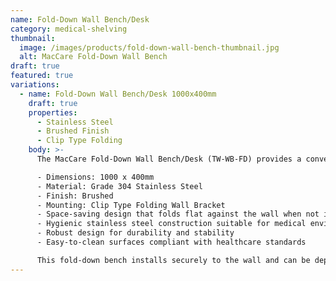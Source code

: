 ```yaml
---
name: Fold-Down Wall Bench/Desk
category: medical-shelving
thumbnail: 
  image: /images/products/fold-down-wall-bench-thumbnail.jpg
  alt: MacCare Fold-Down Wall Bench
draft: true
featured: true
variations:
  - name: Fold-Down Wall Bench/Desk 1000x400mm
    draft: true
    properties: 
      - Stainless Steel
      - Brushed Finish
      - Clip Type Folding
    body: >-
      The MacCare Fold-Down Wall Bench/Desk (TW-WB-FD) provides a convenient workspace solution for medical environments where space optimization is crucial. This model features:

      - Dimensions: 1000 x 400mm
      - Material: Grade 304 Stainless Steel
      - Finish: Brushed
      - Mounting: Clip Type Folding Wall Bracket
      - Space-saving design that folds flat against the wall when not in use
      - Hygienic stainless steel construction suitable for medical environments
      - Robust design for durability and stability
      - Easy-to-clean surfaces compliant with healthcare standards

      This fold-down bench installs securely to the wall and can be deployed only when needed, making it perfect for areas with limited space while maintaining full functionality.
---
```

